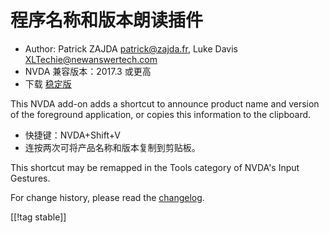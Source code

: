 # 程序名称和版本朗读插件 #

* Author: Patrick ZAJDA <patrick@zajda.fr>, Luke Davis
  <XLTechie@newanswertech.com>
* NVDA 兼容版本：2017.3 或更高
* 下载 [稳定版][1]

This NVDA add-on adds a shortcut to announce product name and version of the
foreground application, or copies this information to the clipboard.

* 快捷键：NVDA+Shift+V
* 连按两次可将产品名称和版本复制到剪贴板。

This shortcut may be remapped in the Tools category of NVDA's Input
Gestures.

For change history, please read the
[changelog](https://github.com/opensourcesys/sayProductNameAndVersion/blob/master/changelog.md#readme).

[[!tag stable]]

[1]:
https://www.nvaccess.org/addonStore/legacy?file=sayProductNameAndVersion
